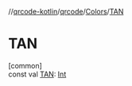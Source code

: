 //[qrcode-kotlin](../../../index.md)/[qrcode](../index.md)/[Colors](index.md)/[TAN](-t-a-n.md)

# TAN

[common]\
const val [TAN](-t-a-n.md): [Int](https://kotlinlang.org/api/latest/jvm/stdlib/kotlin/-int/index.html)
